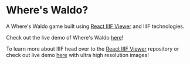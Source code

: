# Where's Waldo?

A Where's Waldo game built using [React IIIF Viewer](https://github.com/eslawski/react-iiif-viewer) and IIIF technologies. 

Check out the live demo of Where's Waldo [here](https://eslawski.github.io/where-is-waldo/)!

To learn more about IIIF head over to the [React IIIF Viewer](https://github.com/eslawski/react-iiif-viewer) repository or check out live demo [here](https://eslawski.github.io/react-iiif-viewer/) with ultra high resolution images!
